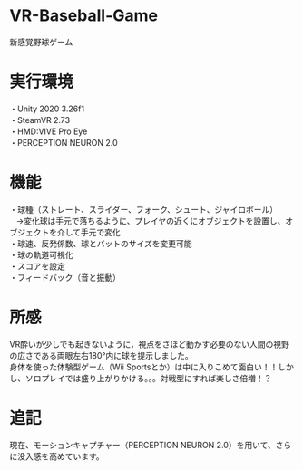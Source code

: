 # VR-Baseball-Game
新感覚野球ゲーム<Br>

# 実行環境
・Unity 2020 3.26f1 <Br>
・SteamVR 2.73 <Br>
・HMD:VIVE Pro Eye <Br>
・PERCEPTION NEURON 2.0 <Br>
  
# 機能
・球種（ストレート、スライダー、フォーク、シュート、ジャイロボール） <Br>
 &nbsp;&nbsp;&nbsp;→変化球は手元で落ちるように、プレイヤの近くにオブジェクトを設置し、オブジェクトを介して手元で変化<Br>
・球速、反発係数、球とバットのサイズを変更可能 <Br>
・球の軌道可視化 <Br>
・スコアを設定 <Br>
・フィードバック（音と振動） <Br>

# 所感
VR酔いが少しでも起きないように，視点をさほど動かす必要のない人間の視野の広さである両眼左右180°内に球を提示しました。<BR>
身体を使った体験型ゲーム（Wii Sportsとか）は中に入りこめて面白い！！しかし、ソロプレイでは盛り上がりかける。。。対戦型にすれば楽しさ倍増！？<Br>

# 追記
現在、モーションキャプチャー（PERCEPTION NEURON 2.0）を用いて、さらに没入感を高めています。
